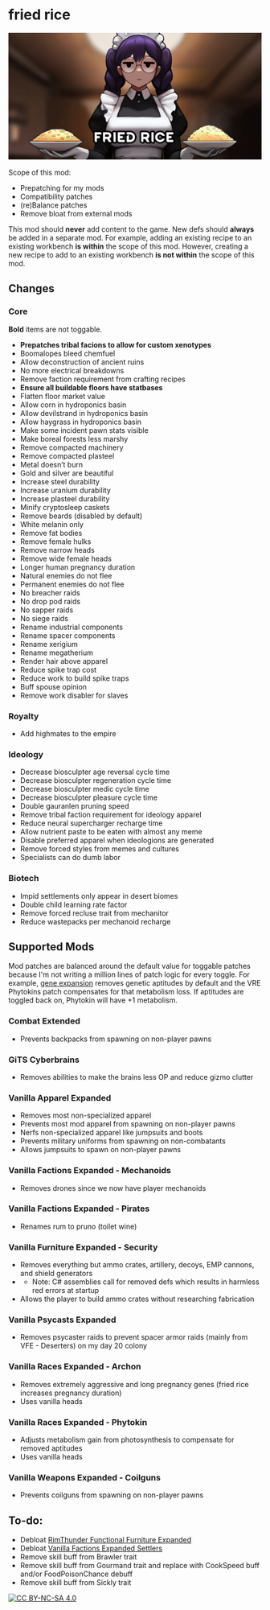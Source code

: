 # fried rice
![](About/Preview.png)

Scope of this mod:
- Prepatching for my mods
- Compatibility patches
- (re)Balance patches
- Remove bloat from external mods

This mod should **never** add content to the game. New defs should **always** be added in a separate mod. For example, adding an existing recipe to an existing workbench **is within** the scope of this mod. However, creating a new recipe to add to an existing workbench **is not within** the scope of this mod.

## Changes
### Core
**Bold** items are not toggable.
- **Prepatches tribal facions to allow for custom xenotypes**
- Boomalopes bleed chemfuel
- Allow deconstruction of ancient ruins
- No more electrical breakdowns
- Remove faction requirement from crafting recipes
- **Ensure all buildable floors have statbases**
- Flatten floor market value
- Allow corn in hydroponics basin
- Allow devilstrand in hydroponics basin
- Allow haygrass in hydroponics basin
- Make some incident pawn stats visible
- Make boreal forests less marshy
- Remove compacted machinery
- Remove compacted plasteel
- Metal doesn’t burn
- Gold and silver are beautiful
- Increase steel durability
- Increase uranium durability
- Increase plasteel durability
- Minify cryptosleep caskets
- Remove beards (disabled by default)
- White melanin only
- Remove fat bodies
- Remove female hulks
- Remove narrow heads
- Remove wide female heads
- Longer human pregnancy duration
- Natural enemies do not flee
- Permanent enemies do not flee
- No breacher raids
- No drop pod raids
- No sapper raids
- No siege raids
- Rename industrial components
- Rename spacer components
- Rename xerigium
- Rename megatherium
- Render hair above apparel
- Reduce spike trap cost
- Reduce work to build spike traps
- Buff spouse opinion
- Remove work disabler for slaves

### Royalty
- Add highmates to the empire

### Ideology
- Decrease biosculpter age reversal cycle time
- Decrease biosculpter regeneration cycle time
- Decrease biosculpter medic cycle time
- Decrease biosculpter pleasure cycle time
- Double gauranlen pruning speed
- Remove tribal faction requirement for ideology apparel
- Reduce neural supercharger recharge time
- Allow nutrient paste to be eaten with almost any meme
- Disable preferred apparel when ideologions are generated
- Remove forced styles from memes and cultures
- Specialists can do dumb labor

### Biotech
- Impid settlements only appear in desert biomes
- Double child learning rate factor
- Remove forced recluse trait from mechanitor
- Reduce wastepacks per mechanoid recharge

## Supported Mods
Mod patches are balanced around the default value for toggable patches because I'm not writing a million lines of patch logic for every toggle. For example, [gene expansion](https://github.com/boomersama/boomer.genes) removes genetic aptitudes by default and the VRE Phytokins patch compensates for that metabolism loss. If aptitudes are toggled back on, Phytokin will have +1 metabolism.

### Combat Extended
- Prevents backpacks from spawning on non-player pawns

### GiTS Cyberbrains
- Removes abilities to make the brains less OP and reduce gizmo clutter

### Vanilla Apparel Expanded
- Removes most non-specialized apparel
- Prevents most mod apparel from spawning on non-player pawns
- Nerfs non-specialized apparel like jumpsuits and boots
- Prevents military uniforms from spawning on non-combatants
- Allows jumpsuits to spawn on non-player pawns

### Vanilla Factions Expanded - Mechanoids
- Removes drones since we now have player mechanoids

### Vanilla Factions Expanded - Pirates
- Renames rum to pruno (toilet wine)

### Vanilla Furniture Expanded - Security
- Removes everything but ammo crates, artillery, decoys, EMP cannons, and shield generators
- - Note: C# assemblies call for removed defs which results in harmless red errors at startup
- Allows the player to build ammo crates without researching fabrication

### Vanilla Psycasts Expanded
- Removes psycaster raids to prevent spacer armor raids (mainly from VFE - Deserters) on my day 20 colony

### Vanilla Races Expanded - Archon
- Removes extremely aggressive and long pregnancy genes (fried rice increases pregnancy duration)
- Uses vanilla heads

### Vanilla Races Expanded - Phytokin
- Adjusts metabolism gain from photosynthesis to compensate for removed aptitudes
- Uses vanilla heads

### Vanilla Weapons Expanded - Coilguns
- Prevents coilguns from spawning on non-player pawns

## To-do:
- Debloat [RimThunder Functional Furniture Expanded](https://steamcommunity.com/sharedfiles/filedetails/?id=3430151040)
- Debloat [Vanilla Factions Expanded Settlers](https://steamcommunity.com/sharedfiles/filedetails/?id=2052918119)
- Remove skill buff from Brawler trait
- Remove skill buff from Gourmand trait and replace with CookSpeed buff and/or FoodPoisonChance debuff
- Remove skill buff from Sickly trait

[![CC BY-NC-SA 4.0][cc-by-nc-sa-shield]][cc-by-nc-sa]

[cc-by-nc-sa]: http://creativecommons.org/licenses/by-nc-sa/4.0/
[cc-by-nc-sa-shield]: https://img.shields.io/badge/License-CC%20BY--NC--SA%204.0-lightgrey.svg